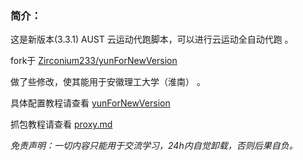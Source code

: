### 简介：

这是新版本(3.3.1) AUST 云运动代跑脚本，可以进行云运动全自动代跑 。

fork于 [Zirconium233/yunForNewVersion](https://github.com/Zirconium233/yunForNewVerison)

做了些修改，使其能用于安徽理工大学（淮南） 。

具体配置教程请查看 [yunForNewVersion](https://github.com/Zirconium233/yunForNewVerison)

抓包教程请查看 [proxy.md](./proxy.md)

*免责声明：一切内容只能用于交流学习，24h内自觉卸载，否则后果自负。*
